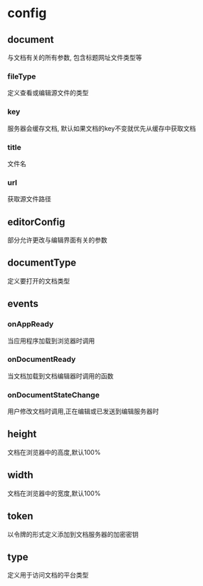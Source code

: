 # config

## document

与文档有关的所有参数, 包含标题网址文件类型等

### fileType

定义查看或编辑源文件的类型

### key

服务器会缓存文档, 默认如果文档的key不变就优先从缓存中获取文档

### title

文件名

### url

获取源文件路径

## editorConfig

部分允许更改与编辑界面有关的参数

## documentType

定义要打开的文档类型

## events

### onAppReady

当应用程序加载到浏览器时调用

### onDocumentReady

当文档加载到文档编辑器时调用的函数

### onDocumentStateChange

用户修改文档时调用,正在编辑或已发送到编辑服务器时

## height

文档在浏览器中的高度,默认100%

## width

文档在浏览器中的宽度,默认100%

## token

以令牌的形式定义添加到文档服务器的加密密钥

## type

定义用于访问文档的平台类型